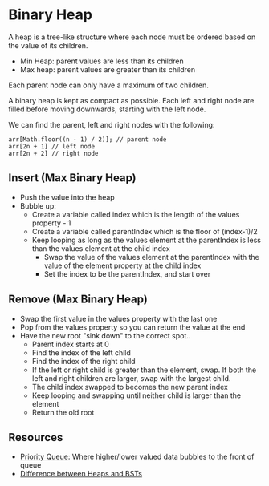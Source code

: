 # Binary Heap

A heap is a tree-like structure where each node must be ordered based on the value of its children.

-   Min Heap: parent values are less than its children
-   Max heap: parent values are greater than its children

Each parent node can only have a maximum of two children.

A binary heap is kept as compact as possible. Each left and right node are filled before moving downwards, starting with the left node.

We can find the parent, left and right nodes with the following:

    arr[Math.floor((n - 1) / 2)]; // parent node
    arr[2n + 1] // left node
    arr[2n + 2] // right node

## Insert (Max Binary Heap)

-   Push the value into the heap
-   Bubble up:
    -   Create a variable called index which is the length of the values property - 1
    -   Create a variable called parentIndex which is the floor of (index-1)/2
    -   Keep looping as long as the values element at the parentIndex is less than the values element at the child index
        -   Swap the value of the values element at the parentIndex with the value of the element property at the child index
        -   Set the index to be the parentIndex, and start over

## Remove (Max Binary Heap)

-   Swap the first value in the values property with the last one
-   Pop from the values property so you can return the value at the end
-   Have the new root "sink down" to the correct spot..
    -   Parent index starts at 0
    -   Find the index of the left child
    -   Find the index of the right child
    -   If the left or right child is greater than the element, swap. If both the left and right children are larger, swap with the largest child.
    -   The child index swapped to becomes the new parent index
    -   Keep looping and swapping until neither child is larger than the element
    -   Return the old root

## Resources

-   [Priority Queue](https://medium.com/swlh/binary-heaps-priority-queues-in-javascript-44d20cf0cb6e): Where higher/lower valued data bubbles to the front of queue
-   [Difference between Heaps and BSTs](https://stackoverflow.com/questions/6147242/heap-vs-binary-search-tree-bst/6147264#6147264)
